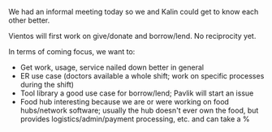 We had an informal meeting today so we and Kalin could get to know each other better.

Vientos will first work on give/donate and borrow/lend.  No reciprocity yet.

In terms of coming focus, we want to:
* Get work, usage, service nailed down better in general
* ER use case (doctors available a whole shift; work on specific processes during the shift)
* Tool library a good use case for borrow/lend; Pavlik will start an issue
* Food hub interesting because we are or were working on food hubs/network software; usually the hub doesn't ever own the food, but provides logistics/admin/payment processing, etc. and can take a %
